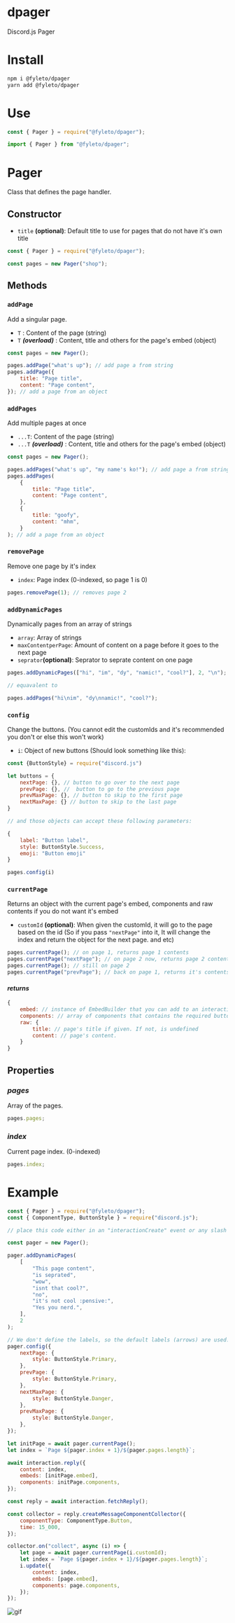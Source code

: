 # dpager

Discord.js Pager

# Install

```sh
npm i @fyleto/dpager
yarn add @fyleto/dpager
```

# Use

```js
const { Pager } = require("@fyleto/dpager");
```

```ts
import { Pager } from "@fyleto/dpager";
```

# Pager

Class that defines the page handler.

## Constructor

-   `title` **(optional)**: Default title to use for pages that do not have it's own title

```js
const { Pager } = require("@fyleto/dpager");

const pages = new Pager("shop");
```

## Methods

### `addPage`

Add a singular page.

-   `T` : Content of the page (string)
-   `T` _**(overload)**_ : Content, title and others for the page's embed (object)

```js
const pages = new Pager();

pages.addPage("what's up"); // add page a from string
pages.addPage({
    title: "Page title",
    content: "Page content",
}); // add a page from an object
```

### `addPages`

Add multiple pages at once

-   `...T`: Content of the page (string)
-   `...T` _**(overload)**_ : Content, title and others for the page's embed (object)

```js
const pages = new Pager();

pages.addPages("what's up", "my name's ko!"); // add page a from string
pages.addPages(
    {
        title: "Page title",
        content: "Page content",
    },
    {
        title: "goofy",
        content: "mhm",
    }
); // add a page from an object
```

### `removePage`

Remove one page by it's index

-   `index`: Page index (0-indexed, so page 1 is 0)

```js
pages.removePage(1); // removes page 2
```

### `addDynamicPages`

Dynamically pages from an array of strings

-   `array`: Array of strings
-   `maxContentperPage`: Amount of content on a page before it goes to the next page
-   `seprator`**(optional)**: Seprator to seprate content on one page

```js
pages.addDynamicPages(["hi", "im", "dy", "namic!", "cool?"], 2, "\n"); // separator defaults to a line break. I just addedd for example's sake

// equavalent to

pages.addPages("hi\nim", "dy\nnamic!", "cool?");
```

### `config`

Change the buttons. (You cannot edit the customIds and it's recommended you don't or else this won't work)

-   `i`: Object of new buttons (Should look something like this):

```js
const {ButtonStyle} = require("discord.js")

let buttons = {
    nextPage: {}, // button to go over to the next page
    prevPage: {}, //  button to go to the previous page
    prevMaxPage: {}, // button to skip to the first page
    nextMaxPage: {} // button to skip to the last page
}

// and those objects can accept these following parameters:

{
    label: "Button label",
    style: ButtonStyle.Success,
    emoji: "Button emoji"
}

pages.config(i)
```

### `currentPage`

Returns an object with the current page's embed, components and raw contents if you do not want it's embed

-   `customId` **(optional)**: When given the customId, it will go to the page based on the id (So if you pass `"nextPage"` into it, It will change the index and return the object for the next page. and etc)

```js
pages.currentPage(); // on page 1, returns page 1 contents
pages.currentPage("nextPage"); // on page 2 now, returns page 2 contents
pages.currentPage(); // still on page 2
pages.currentPage("prevPage"); // back on page 1, returns it's contents now
```

#### _returns_

```js
{
    embed: // instance of EmbedBuilder that you can add to an interaction.reply/update,
    components: // array of components that contains the required buttons
    raw: {
        title: // page's title if given. If not, is undefined
        content: // page's content.
    }
}
```

## Properties

### _pages_

Array of the pages.

```js
pages.pages;
```

### _index_

Current page index. (0-indexed)

```js
pages.index;
```

# Example

```js
const { Pager } = require("@fyleto/dpager");
const { ComponentType, ButtonStyle } = require("discord.js");

// place this code either in an "interactionCreate" event or any slash command event that takes interaction as a parameter

const pager = new Pager();

pager.addDynamicPages(
    [
        "This page content",
        "is seprated",
        "wow",
        "isnt that cool?",
        "no",
        "it's not cool :pensive:",
        "Yes you nerd.",
    ],
    2
);

// We don't define the labels, so the default labels (arrows) are used.
pager.config({
    nextPage: {
        style: ButtonStyle.Primary,
    },
    prevPage: {
        style: ButtonStyle.Primary,
    },
    nextMaxPage: {
        style: ButtonStyle.Danger,
    },
    prevMaxPage: {
        style: ButtonStyle.Danger,
    },
});

let initPage = await pager.currentPage();
let index = `Page ${pager.index + 1}/${pager.pages.length}`;

await interaction.reply({
    content: index,
    embeds: [initPage.embed],
    components: initPage.components,
});

const reply = await interaction.fetchReply();

const collector = reply.createMessageComponentCollector({
    componentType: ComponentType.Button,
    time: 15_000,
});

collector.on("collect", async (i) => {
    let page = await pager.currentPage(i.customId);
    let index = `Page ${pager.index + 1}/${pager.pages.length}`;
    i.update({
        content: index,
        embeds: [page.embed],
        components: page.components,
    });
});
```

![gif](./export.git)
